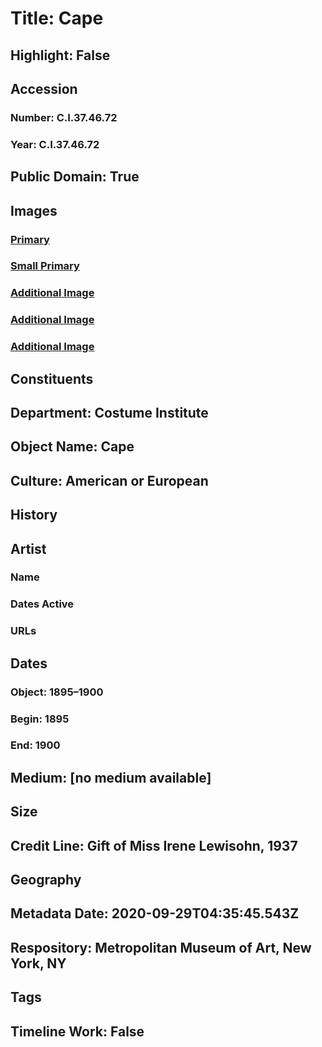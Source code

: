 # Title: Cape
## Highlight: False
## Accession
### Number: C.I.37.46.72
### Year: C.I.37.46.72
## Public Domain: True
## Images
### [Primary](https://images.metmuseum.org/CRDImages/ci/original/CI37.46.72_F.jpg)
### [Small Primary](https://images.metmuseum.org/CRDImages/ci/web-large/CI37.46.72_F.jpg)
### [Additional Image](https://images.metmuseum.org/CRDImages/ci/original/CI37.46.72_S.jpg)
### [Additional Image](https://images.metmuseum.org/CRDImages/ci/original/CI37.46.72_B.jpg)
### [Additional Image](https://images.metmuseum.org/CRDImages/ci/original/CI37.46.72_d.jpg)
## Constituents
## Department: Costume Institute
## Object Name: Cape
## Culture: American or European
## History
## Artist
### Name
### Dates Active
### URLs
## Dates
### Object: 1895–1900
### Begin: 1895
### End: 1900
## Medium: [no medium available]
## Size
## Credit Line: Gift of Miss Irene Lewisohn, 1937
## Geography
## Metadata Date: 2020-09-29T04:35:45.543Z
## Respository: Metropolitan Museum of Art, New York, NY
## Tags
## Timeline Work: False